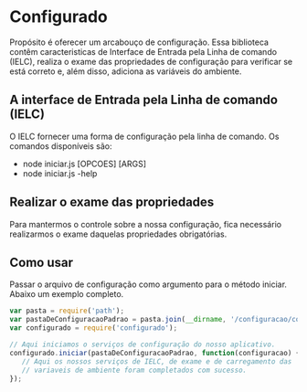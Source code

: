 # Configurado
Propósito é oferecer um arcabouço de configuração. Essa biblioteca contêm caracteristicas de Interface de Entrada pela Linha de comando (IELC), realiza o exame das propriedades de configuração para verificar se está correto e, além disso, adiciona as variáveis do ambiente.

## A interface de Entrada pela Linha de comando (IELC)

O IELC fornecer uma forma de configuração pela linha de comando. Os comandos disponíveis são:
- node iniciar.js [OPCOES] [ARGS]
- node iniciar.js -help

## Realizar o exame das propriedades

Para mantermos o controle sobre a nossa configuração, fica necessário realizarmos o exame daquelas propriedades obrigatórias. 

## Como usar
Passar o arquivo de configuração como argumento para o método iniciar. Abaixo um exemplo completo.

```javascript
var pasta = require('path');
var pastaDeConfiguracaoPadrao = pasta.join(__dirname, '/configuracao/configuracao.js');
var configurado = require('configurado');

// Aqui iniciamos o serviços de configuração do nosso aplicativo.
configurado.iniciar(pastaDeConfiguracaoPadrao, function(configuracao) {
   // Aqui os nossos serviços de IELC, de exame e de carregamento das
   // variaveis de ambiente foram completados com sucesso.
});

```
